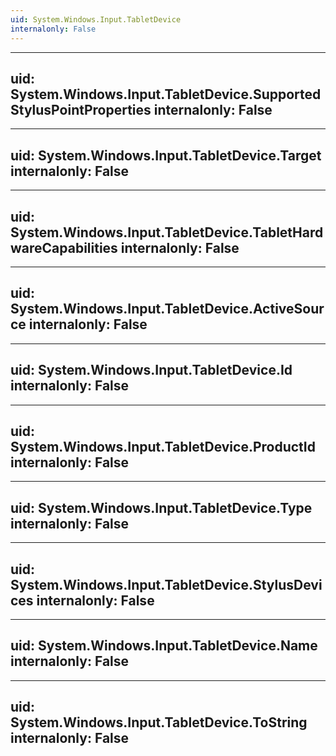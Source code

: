 ```yaml
---
uid: System.Windows.Input.TabletDevice
internalonly: False
---
```


---
uid: System.Windows.Input.TabletDevice.SupportedStylusPointProperties
internalonly: False
---

---
uid: System.Windows.Input.TabletDevice.Target
internalonly: False
---

---
uid: System.Windows.Input.TabletDevice.TabletHardwareCapabilities
internalonly: False
---

---
uid: System.Windows.Input.TabletDevice.ActiveSource
internalonly: False
---

---
uid: System.Windows.Input.TabletDevice.Id
internalonly: False
---

---
uid: System.Windows.Input.TabletDevice.ProductId
internalonly: False
---

---
uid: System.Windows.Input.TabletDevice.Type
internalonly: False
---

---
uid: System.Windows.Input.TabletDevice.StylusDevices
internalonly: False
---

---
uid: System.Windows.Input.TabletDevice.Name
internalonly: False
---

---
uid: System.Windows.Input.TabletDevice.ToString
internalonly: False
---
